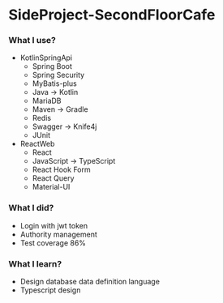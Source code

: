 SideProject-SecondFloorCafe
========

### What I use?
+ KotlinSpringApi
  + Spring Boot
  + Spring Security
  + MyBatis-plus
  + Java -> Kotlin
  + MariaDB
  + Maven -> Gradle
  + Redis
  + Swagger -> Knife4j
  + JUnit 
+ ReactWeb
  + React
  + JavaScript -> TypeScript
  + React Hook Form
  + React Query
  + Material-UI

### What I did?
+ Login with jwt token
+ Authority management
+ Test coverage 86%

### What I learn?
+ Design database data definition language
+ Typescript design 
